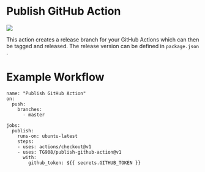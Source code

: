 # Publish GitHub Action
![](https://img.shields.io/github/v/release/tg908/publish-github-action?style=flat-square)

This action creates a release branch for your GitHub Actions which can then be tagged and released. The release version can be  defined in `package.json` .

# Example Workflow

```
name: "Publish GitHub Action"
on:
  push:
    branches:    
      - master

jobs:
  publish:
    runs-on: ubuntu-latest
    steps:
    - uses: actions/checkout@v1
    - uses: TG908/publish-github-action@v1
      with:
        github_token: ${{ secrets.GITHUB_TOKEN }}
```

